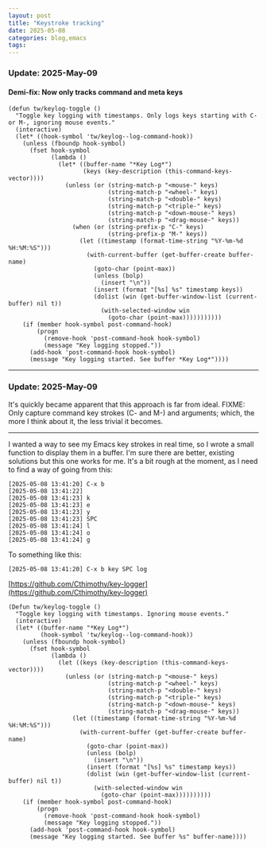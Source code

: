 ```yaml
---
layout: post
title: "Keystroke tracking"
date: 2025-05-08
categories: blog,emacs
tags: 
---
```


### Update:  2025-May-09
#### Demi-fix: Now only tracks command and meta keys

```
(defun tw/keylog-toggle ()
  "Toggle key logging with timestamps. Only logs keys starting with C- or M-, ignoring mouse events."
  (interactive)
  (let* ((hook-symbol 'tw/keylog--log-command-hook))
    (unless (fboundp hook-symbol)
      (fset hook-symbol
            (lambda ()
              (let* ((buffer-name "*Key Log*")
                     (keys (key-description (this-command-keys-vector))))
                (unless (or (string-match-p "<mouse-" keys)
                            (string-match-p "<wheel-" keys)
                            (string-match-p "<double-" keys)
                            (string-match-p "<triple-" keys)
                            (string-match-p "<down-mouse-" keys)
                            (string-match-p "<drag-mouse-" keys))
                  (when (or (string-prefix-p "C-" keys)
                            (string-prefix-p "M-" keys))
                    (let ((timestamp (format-time-string "%Y-%m-%d %H:%M:%S")))
                      (with-current-buffer (get-buffer-create buffer-name)
                        (goto-char (point-max))
                        (unless (bolp)
                          (insert "\n"))
                        (insert (format "[%s] %s" timestamp keys))
                        (dolist (win (get-buffer-window-list (current-buffer) nil t))
                          (with-selected-window win
                            (goto-char (point-max)))))))))))
    (if (member hook-symbol post-command-hook)
        (progn
          (remove-hook 'post-command-hook hook-symbol)
          (message "Key logging stopped."))
      (add-hook 'post-command-hook hook-symbol)
      (message "Key logging started. See buffer *Key Log*"))))
```

---

### Update: 2025-May-09
It's quickly became apparent that this approach is far from ideal. FIXME: Only capture command key strokes (C- and M-) and arguments;
 which, the more I think about it, the less trivial it becomes.
 
 --- 

I wanted a way to see my Emacs key strokes in real time, so I wrote a small function to display them in a buffer.
I'm sure there are better, existing solutions but this one works for me. It's a bit rough at the moment, as I need to find a way of
 going from this:

```
[2025-05-08 13:41:20] C-x b
[2025-05-08 13:41:22] 
[2025-05-08 13:41:23] k
[2025-05-08 13:41:23] e
[2025-05-08 13:41:23] y
[2025-05-08 13:41:23] SPC
[2025-05-08 13:41:24] l
[2025-05-08 13:41:24] o
[2025-05-08 13:41:24] g 
```
To something like this:
```
[2025-05-08 13:41:20] C-x b key SPC log
```

[https://github.com/Cthimothy/key-logger](https://github.com/Cthimothy/key-logger)

```
(Defun tw/keylog-toggle ()
  "Toggle key logging with timestamps. Ignoring mouse events."
  (interactive)
  (let* ((buffer-name "*Key Log*")
         (hook-symbol 'tw/keylog--log-command-hook))
    (unless (fboundp hook-symbol)
      (fset hook-symbol
            (lambda ()
              (let ((keys (key-description (this-command-keys-vector))))
                (unless (or (string-match-p "<mouse-" keys)
                            (string-match-p "<wheel-" keys)
                            (string-match-p "<double-" keys)
                            (string-match-p "<triple-" keys)
                            (string-match-p "<down-mouse-" keys)
                            (string-match-p "<drag-mouse-" keys))
                  (let ((timestamp (format-time-string "%Y-%m-%d %H:%M:%S")))
                    (with-current-buffer (get-buffer-create buffer-name)
                      (goto-char (point-max))
                      (unless (bolp)
                        (insert "\n"))
                      (insert (format "[%s] %s" timestamp keys))
                      (dolist (win (get-buffer-window-list (current-buffer) nil t))
                        (with-selected-window win
                          (goto-char (point-max))))))))))
    (if (member hook-symbol post-command-hook)
        (progn
          (remove-hook 'post-command-hook hook-symbol)
          (message "Key logging stopped."))
      (add-hook 'post-command-hook hook-symbol)
      (message "Key logging started. See buffer %s" buffer-name))))
```
